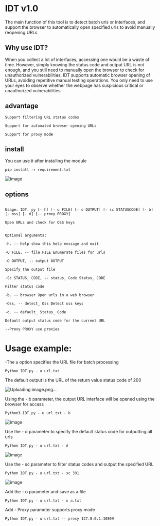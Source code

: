 # IDT v1.0
The main function of this tool is to detect batch urls or interfaces, and support the browser to automatically open specified urls to avoid manually reopening URLs


## Why use IDT?

When you collect a lot of interfaces, accessing one would be a waste of time. However, simply knowing the status code and output URL is not enough, and you still need to manually open the browser to check for unauthorized vulnerabilities. IDT supports automatic browser opening of URLs, avoiding repetitive manual testing operations. You only need to use your eyes to observe whether the webpage has suspicious critical or unauthorized vulnerabilities



## advantage

```
Support filtering URL status codes

Support for automated browser opening URLs

Support for proxy mode
```
## install

You can use it after installing the module

```
pip install -r requirement.txt

```
![image](https://github.com/cikeroot/IDT/assets/110379183/0b3895a3-f743-4855-be90-a74e97dfe937)

## options
```

Usage: IDT. py [- h] [- u FILE] [- o OUTPUT] [- sc STATUSCODE] [- b] [- oss] [- d] [-- proxy PROXY]

Open URLs and check for OSS keys


Optional arguments:

-h. -- help show this help message and exit

-U FILE, -- file FILE Enumerate files for urls

-O OUTPUT, -- output OUTPUT

Specify the output file

-Sc STATUS_ CODE, -- status_ Code Status_ CODE

Filter status code

-b. -- browser Open urls in a web browser

-Oss, -- detect_ Oss Detect oss keys

-d. -- default_ Status_ Code

Default output status code for the current URL

--Proxy PROXY use proxies
```



# Usage example:

-The u option specifies the URL file for batch processing

```
Python IDT.py - u url.txt
```

The default output is the URL of the return value status code of 200

![Uploading image.png…](https://user-images.githubusercontent.com/110379183/271869893-c6e19b6f-3005-4901-a390-74cfd936aa58.png)



Using the - b parameter, the output URL interface will be opened using the browser for access

```
Python3 IDT.py - u url.txt - b
```

![image](https://github.com/cikeroot/IDT/assets/110379183/dae43885-c3d3-42bb-b674-c68d1a59184e)


Use the - d parameter to specify the default status code for outputting all urls

```
Python IDT.py - u url.txt - d
```
![image](https://github.com/cikeroot/IDT/assets/110379183/bb50bcd1-746a-4d15-b515-1abf0f5f5169)


Use the - sc parameter to filter status codes and output the specified URL

```
Python IDT.py - u url.txt - sc 301
```
![image](https://github.com/cikeroot/IDT/assets/110379183/053ce947-b0ef-4f0d-809e-cde5ee5ea989)


Add the - o parameter and save as a file
```
Python IDT.py - u url.txt - o a.txt
```

Add - Proxy parameter supports proxy mode
```
Python IDT.py - u url.txt -- proxy 127.0.0.1:10809
```
